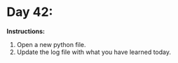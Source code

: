 # Day 42: 
**Instructions:** 
1. Open a new python file.
2. Update the log file with what you have learned today.
